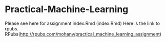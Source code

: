 # Practical-Machine-Learning

Please see here for assignment index.Rmd (index.Rmd)
Here is the link to rpubs.
RPubs(http://rpubs.com/mohanv/practical_machine_learning_assignment)

